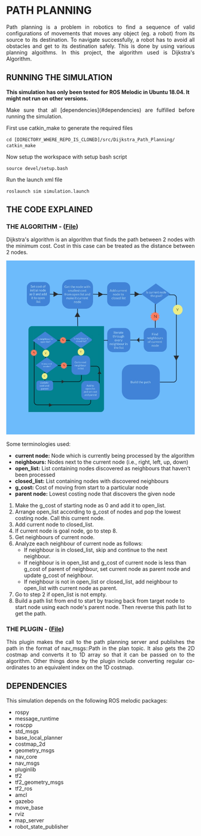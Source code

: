 # PATH PLANNING

<p align="justify">Path planning is a problem in robotics to find a sequence of valid configurations of movements that moves any object (eg. a robot) from its source to its destination. To navigate successfully, a robot has to avoid all obstacles and get to its destination safely. This is done by using various planning algoithms. In this project, the algorithm used is Dijkstra's Algorithm.</p>

## RUNNING THE SIMULATION

**This simulation has only been tested for ROS Melodic in Ubuntu 18.04. It might not run on other versions.**

<p align="justify">Make sure that all [dependencies](#dependencies) are fulfilled before running the simulation.</p>

First use catkin_make to generate the required files

    cd [DIRECTORY_WHERE_REPO_IS_CLONED]/src/Dijkstra_Path_Planning/
    catkin_make

Now setup the workspace with setup bash script

    source devel/setup.bash

Run the launch xml file

    roslaunch sim simulation.launch

## THE CODE EXPLAINED

### THE ALGORITHM - ([File](https://github.com/brahatesh/RoverSim/blob/main/src/Dijkstra_Path_Planning/src/dijkstra_pp/scripts/path_planning_dijkstra.py))

<p align="justify">Dijkstra's algorithm is an algorithm that finds the path between 2 nodes with the minimum cost. Cost in this case can be treated as the distance between 2 nodes.</p> 

<p align="center">
<img src="https://raw.githubusercontent.com/brahatesh/RoverSim/main/Images%20and%20Videos/Images/djikstra_flowchart.jpg"/>
</p>


<p align="justify">

Some terminologies used:
* **current node:** Node which is currently being processed by the algorithm
* **neighbours:** Nodes next to the current node (i.e., right, left, up, down)
* **open_list:** List containing nodes discovered as neighbours that haven't been processed
* **closed_list:** List containing nodes with discovered neighbours
* **g_cost:** Cost of moving from start to a particular node
* **parent node:** Lowest costing node that discovers the given node</p>

<p align="justify">

1. Make the g_cost of starting node as 0 and add it to open_list.
2. Arrange open_list according to g_cost of nodes and pop the lowest costing node. Call this current node. 
3. Add current node to closed_list.
4. If current node is goal node, go to step 8.
5. Get neighbours of current node.
6. Analyze each neighbour of current node as follows:
    * If neighbour is in closed_list, skip and continue to the next neighbour.
    * If neighbour is in open_list and g_cost of current node is less than g_cost of parent of neighbour, set current node as parent node and update g_cost of neighbour.
    * If neighbour is not in open_list or closed_list, add neighbour to open_list with current node as parent.
7. Go to step 2 if open_list is not empty.
8. Build a path list from end to start by tracing back from target node to start node using each node's parent node. Then reverse this path list to get the path.</p>

### THE PLUGIN - ([File](https://github.com/brahatesh/RoverSim/blob/main/src/Dijkstra_Path_Planning/src/pp_plugin/src/pp_plugin.cpp))

<p align="justify">This plugin makes the call to the path planning server and publishes the path in the format of nav_msgs::Path in the plan topic. It also gets the 2D costmap and converts it to 1D array so that it can be passed on to the algorithm. Other things done by the plugin include converting regular co-ordinates to an equivalent index on the 1D costmap.</p>

## DEPENDENCIES

This simulation depends on the following ROS melodic packages:
* rospy
* message_runtime
* roscpp
* std_msgs
* base_local_planner
* costmap_2d
* geometry_msgs
* nav_core
* nav_msgs
* pluginlib
* tf2
* tf2_geometry_msgs
* tf2_ros
* amcl
* gazebo
* move_base
* rviz
* map_server
* robot_state_publisher